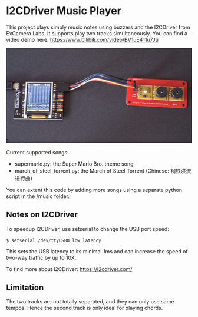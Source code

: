 # I2CDriver Music Player

This project plays simply music notes using buzzers and the I2CDriver from ExCamera Labs. It supports play two tracks simultaneously. You can find a video demo here: https://www.bilibili.com/video/BV1uE411u7Ju

![](iicdriver-music.png)

Current supported songs:

- supermario.py: the Super Mario Bro. theme song
- march_of_steel_torrent.py: the March of Steel Torrent (Chinese: 钢铁洪流进行曲)

You can extent this code by adding more songs using a separate python script in the /music folder.


## Notes on I2CDriver

To speedup I2CDriver, use setserial to change the USB port speed:

```
$ setserial /dev/ttyUSB0 low_latency
```

This sets the USB latency to its minimal 1ms and can increase the speed of two-way traffic by up to 10X.

To find more about I2CDriver: https://i2cdriver.com/


## Limitation
The two tracks are not totally separated, and they can only use same tempos. Hence the second track is only ideal for playing chords.
